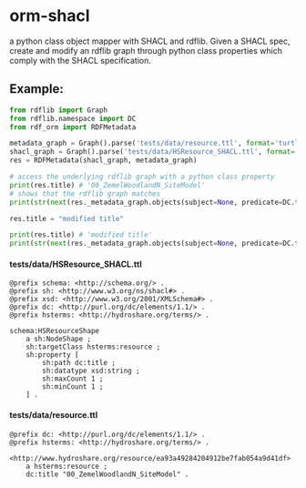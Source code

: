 # orm-shacl
a python class object mapper with SHACL and rdflib.  Given a SHACL spec, create and modify an rdflib graph through python class properties which comply with the SHACL specification.

## Example:
```python
from rdflib import Graph
from rdflib.namespace import DC
from rdf_orm import RDFMetadata

metadata_graph = Graph().parse('tests/data/resource.ttl', format='turtle')
shacl_graph = Graph().parse('tests/data/HSResource_SHACL.ttl', format='turtle')
res = RDFMetadata(shacl_graph, metadata_graph)

# access the underlying rdflib graph with a python class property
print(res.title) # '00_ZemelWoodlandN_SiteModel'
# shows that the rdflib graph matches
print(str(next(res._metadata_graph.objects(subject=None, predicate=DC.title)))) # '00_ZemelWoodlandN_SiteModel'

res.title = "modified title"

print(res.title) # 'modified title'
print(str(next(res._metadata_graph.objects(subject=None, predicate=DC.title)))) # 'modified title'
```
#### tests/data/HSResource_SHACL.ttl
```
@prefix schema: <http://schema.org/> .
@prefix sh: <http://www.w3.org/ns/shacl#> .
@prefix xsd: <http://www.w3.org/2001/XMLSchema#> .
@prefix dc: <http://purl.org/dc/elements/1.1/> .
@prefix hsterms: <http://hydroshare.org/terms/> .

schema:HSResourceShape
    a sh:NodeShape ;
    sh:targetClass hsterms:resource ;
    sh:property [
        sh:path dc:title ;
        sh:datatype xsd:string ;
        sh:maxCount 1 ;
        sh:minCount 1 ;
    ] .
```
#### tests/data/resource.ttl
```
@prefix dc: <http://purl.org/dc/elements/1.1/> .
@prefix hsterms: <http://hydroshare.org/terms/> .

<http://www.hydroshare.org/resource/ea93a49284204912be7fab054a9d41df>
    a hsterms:resource ;
    dc:title "00_ZemelWoodlandN_SiteModel" .
```
